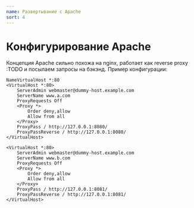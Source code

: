 ```yaml
---
name: Развертывание с Apache
sort: 4
---
```


# Конфигурирование Apache

Концепция Apache сильно похожа на nginx, работает как reverse proxy :TODO и посылаем запросы на бэкэнд. Пример конфигурации:

```
NameVirtualHost *:80
<VirtualHost *:80>
	ServerAdmin webmaster@dummy-host.example.com
	ServerName www.a.com
	ProxyRequests Off
	<Proxy *>
		Order deny,allow
		Allow from all
	</Proxy>
	ProxyPass / http://127.0.0.1:8080/
	ProxyPassReverse / http://127.0.0.1:8080/
</VirtualHost>

<VirtualHost *:80>
	ServerAdmin webmaster@dummy-host.example.com
	ServerName www.b.com
	ProxyRequests Off
	<Proxy *>
		Order deny,allow
		Allow from all
	</Proxy>
	ProxyPass / http://127.0.0.1:8081/
	ProxyPassReverse / http://127.0.0.1:8081/
</VirtualHost>
```
